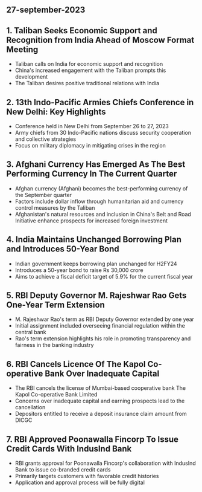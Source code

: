 ## 27-september-2023
## 1. Taliban Seeks Economic Support and Recognition from India Ahead of Moscow Format Meeting
- Taliban calls on India for economic support and recognition
- China's increased engagement with the Taliban prompts this development
- The Taliban desires positive traditional relations with India

## 2. 13th Indo-Pacific Armies Chiefs Conference in New Delhi: Key Highlights
- Conference held in New Delhi from September 26 to 27, 2023
- Army chiefs from 30 Indo-Pacific nations discuss security cooperation and collective strategies
- Focus on military diplomacy in mitigating crises in the region

## 3. Afghani Currency Has Emerged As The Best Performing Currency In The Current Quarter
- Afghan currency (Afghani) becomes the best-performing currency of the September quarter
- Factors include dollar inflow through humanitarian aid and currency control measures by the Taliban
- Afghanistan's natural resources and inclusion in China's Belt and Road Initiative enhance prospects for increased foreign investment

## 4. India Maintains Unchanged Borrowing Plan and Introduces 50-Year Bond
- Indian government keeps borrowing plan unchanged for H2FY24
- Introduces a 50-year bond to raise Rs 30,000 crore
- Aims to achieve a fiscal deficit target of 5.9% for the current fiscal year

## 5. RBI Deputy Governor M. Rajeshwar Rao Gets One-Year Term Extension
- M. Rajeshwar Rao's term as RBI Deputy Governor extended by one year
- Initial assignment included overseeing financial regulation within the central bank
- Rao's term extension highlights his role in promoting transparency and fairness in the banking industry

## 6. RBI Cancels Licence Of The Kapol Co-operative Bank Over Inadequate Capital
- The RBI cancels the license of Mumbai-based cooperative bank The Kapol Co-operative Bank Limited
- Concerns over inadequate capital and earning prospects lead to the cancellation
- Depositors entitled to receive a deposit insurance claim amount from DICGC

## 7. RBI Approved Poonawalla Fincorp To Issue Credit Cards With IndusInd Bank
- RBI grants approval for Poonawalla Fincorp's collaboration with IndusInd Bank to issue co-branded credit cards
- Primarily targets customers with favorable credit histories
- Application and approval process will be fully digital

## 